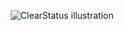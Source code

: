 <p align="center"><img style="max-width: 300px" src="https://raw.githubusercontent.com/weeblrpress/clearstatus/master/images/highlight.svg?sanitize=true" alt="ClearStatus illustration"></p>


